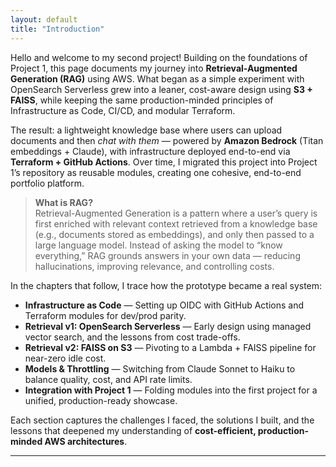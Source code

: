 ```yaml
---
layout: default
title: "Introduction"
---
```


Hello and welcome to my second project! Building on the foundations of Project 1, this page documents my journey into **Retrieval-Augmented Generation (RAG)** using AWS. What began as a simple experiment with OpenSearch Serverless grew into a leaner, cost-aware design using **S3 + FAISS**, while keeping the same production-minded principles of Infrastructure as Code, CI/CD, and modular Terraform.

The result: a lightweight knowledge base where users can upload documents and then *chat with them* — powered by **Amazon Bedrock** (Titan embeddings + Claude), with infrastructure deployed end-to-end via **Terraform + GitHub Actions**. Over time, I migrated this project into Project 1’s repository as reusable modules, creating one cohesive, end-to-end portfolio platform.

> **What is RAG?**  
> Retrieval-Augmented Generation is a pattern where a user’s query is first enriched with relevant context retrieved from a knowledge base (e.g., documents stored as embeddings), and only then passed to a large language model. Instead of asking the model to “know everything,” RAG grounds answers in your own data — reducing hallucinations, improving relevance, and controlling costs.

In the chapters that follow, I trace how the prototype became a real system:

* **Infrastructure as Code** — Setting up OIDC with GitHub Actions and Terraform modules for dev/prod parity.  
* **Retrieval v1: OpenSearch Serverless** — Early design using managed vector search, and the lessons from cost trade-offs.  
* **Retrieval v2: FAISS on S3** — Pivoting to a Lambda + FAISS pipeline for near-zero idle cost.  
* **Models & Throttling** — Switching from Claude Sonnet to Haiku to balance quality, cost, and API rate limits.  
* **Integration with Project 1** — Folding modules into the first project for a unified, production-ready showcase.  

Each section captures the challenges I faced, the solutions I built, and the lessons that deepened my understanding of **cost-efficient, production-minded AWS architectures**.

-------------------------------------------------------------------------------------------------------------------